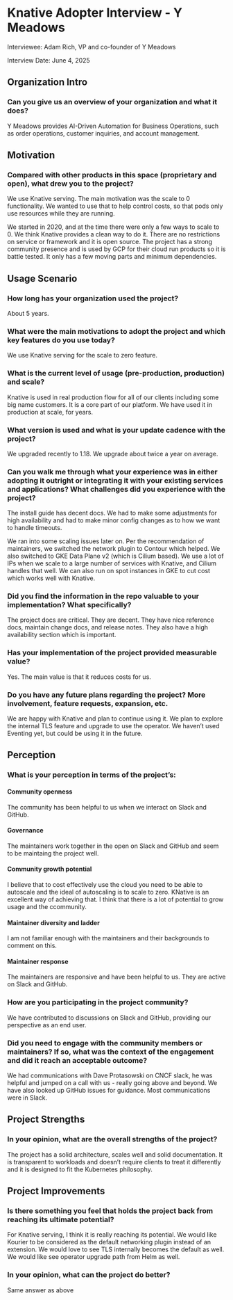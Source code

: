 # Knative Adopter Interview - Y Meadows

Interviewee: Adam Rich, VP and co-founder of Y Meadows

Interview Date: June 4, 2025

## Organization Intro

### Can you give us an overview of your organization and what it does?

Y Meadows provides AI-Driven Automation for Business Operations, such as order operations, customer inquiries, and account management.

## Motivation

### Compared with other products in this space (proprietary and open), what drew you to the project?

We use Knative serving. The main motivation was the scale to 0 functionality. We wanted to use that to help control costs, so that pods only use resources while they are running.

We started in 2020, and at the time there were only a few ways to scale to 0. We think Knative provides a clean way to do it. There are no restrictions on service or framework and it is open source. The project has a strong community presence and is used by GCP for their cloud run products so it is battle tested. It only has a few moving parts and minimum dependencies.

## Usage Scenario

### How long has your organization used the project?

About 5 years. 

### What were the main motivations to adopt the project and which key features do you use today?

We use Knative serving for the scale to zero feature.

### What is the current level of usage (pre-production, production) and scale?

Knative is used in real production flow for all of our clients including some big name customers. It is a core part of our platform. We have used it in production at scale, for years.

### What version is used and what is your update cadence with the project?

We upgraded recently to 1.18. We upgrade about twice a year on average.

### Can you walk me through what your experience was in either adopting it outright or integrating it with your existing services and applications? What challenges did you experience with the project?

The install guide has decent docs. We had to make some adjustments for high availability and had to make minor config changes as to how we want to handle timeouts.

We ran into some scaling issues later on.  Per the recommendation of maintainers, we switched the network plugin to Contour which helped. We also switched to GKE Data Plane v2 (which is Cilium based). We use a lot of IPs when we scale to a large number of services with Knative, and Cilium handles that well. We can also run on spot instances in GKE to cut cost which works well with Knative.

### Did you find the information in the repo valuable to your implementation? What specifically?

The project docs are critical. They are decent. They have nice reference docs, maintain change docs, and release notes. They also have a high availability section which is important.

### Has your implementation of the project provided measurable value? 

Yes. The main value is that it reduces costs for us.

### Do you have any future plans regarding the project? More involvement, feature requests, expansion, etc.

We are happy with Knative and plan to continue using it. We plan to explore the internal TLS feature and upgrade to use the operator. We haven’t used Eventing yet, but could be using it in the future.

## Perception

### What is your perception in terms of the project’s:

#### Community openness

The community has been helpful to us when we interact on Slack and GitHub.

#### Governance

The maintainers work together in the open on Slack and GitHub and seem to be maintaing the project well.

#### Community growth potential

I believe that to cost effectively use the cloud you need to be able to autoscale and the ideal of autoscaling is to scale to zero. KNative is an excellent way of achieving that. I think that there is a lot of potential to grow usage and the ccommunity.

#### Maintainer diversity and ladder

I am not familiar enough with the maintainers and their backgrounds to comment on this.

#### Maintainer response

The maintainers are responsive and have been helpful to us. They are active on Slack and GitHub.

### How are you participating in the project community?

We have contributed to discussions on Slack and GitHub, providing our perspective as an end user.

### Did you need to engage with the community members or maintainers? If so, what was the context of the engagement and did it reach an acceptable outcome?

We had communications with Dave Protasowski on CNCF slack, he was helpful and jumped on a call with us - really going above and beyond. We have also looked up GitHub issues for guidance. Most communications were in Slack.

## Project Strengths

### In your opinion, what are the overall strengths of the project?

The project has a solid architecture, scales well and solid documentation. It is transparent to workloads and doesn’t require clients to treat it differently and it is designed to fit the Kubernetes philosophy. 

## Project Improvements

### Is there something you feel that holds the project back from reaching its ultimate potential?

For Knative serving, I think it is really reaching its potential. We would like Kourier to be considered as the default networking plugin instead of an extension. We would love to see TLS internally becomes the default as well. We would like see operator upgrade path from Helm as well.

### In your opinion, what can the project do better?

Same answer as above